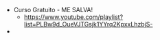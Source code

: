 - Curso Gratuito - ME SALVA!
	- https://www.youtube.com/playlist?list=PLBw9d_OueVJTGsjk1YYrq2KpxxLhzbjS-
- 